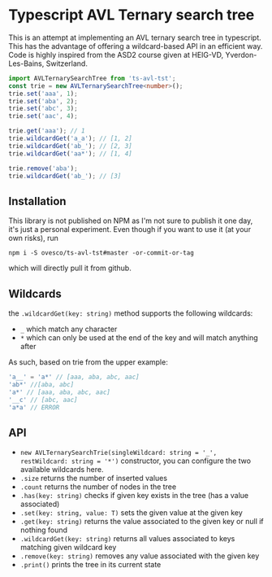 # Typescript AVL Ternary search tree

This is an attempt at implementing an AVL ternary search tree in typescript. This has the advantage of offering a wildcard-based API in an efficient way.
Code is highly inspired from the ASD2 course given at HEIG-VD, Yverdon-Les-Bains, Switzerland.

```typescript
import AVLTernarySearchTree from 'ts-avl-tst';
const trie = new AVLTernarySearchTree<number>();
trie.set('aaa', 1);
trie.set('aba', 2);
trie.set('abc', 3);
trie.set('aac', 4);

trie.get('aaa'); // 1
trie.wildcardGet('a_a'); // [1, 2]
trie.wildcardGet('ab_'); // [2, 3]
trie.wildcardGet('aa*'); // [1, 4]

trie.remove('aba');
trie.wildcardGet('ab_'); // [3]
```

## Installation
This library is not published on NPM as I'm not sure to publish it one day, it's just a personal experiment. Even though if you want to use it (at your own risks), run
```
npm i -S ovesco/ts-avl-tst#master -or-commit-or-tag
```
which will directly pull it from github.

## Wildcards
the `.wildcardGet(key: string)` method supports the following wildcards:
- `_` which match any character
- `*` which can only be used at the end of the key and will match anything after

As such, based on trie from the upper example:
```typescript
'a__' = 'a*' // [aaa, aba, abc, aac]
'ab*' //[aba, abc]
'a*' // [aaa, aba, abc, aac]
'__c' // [abc, aac]
'a*a' // ERROR
```

## API
- `new AVLTernarySearchTrie(singleWildcard: string = '_', restWildcard: string = '*')` constructor, you can configure the two available wildcards here.
- `.size` returns the number of inserted values
- `.count` returns the number of nodes in the tree
- `.has(key: string)` checks if given key exists in the tree (has a value associated)
- `.set(key: string, value: T)` sets the given value at the given key
- `.get(key: string)` returns the value associated to the given key or null if nothing found
- `.wildcardGet(key: string)` returns all values associated to keys matching given wildcard key
- `.remove(key: string)` removes any value associated with the given key
- `.print()` prints the tree in its current state
